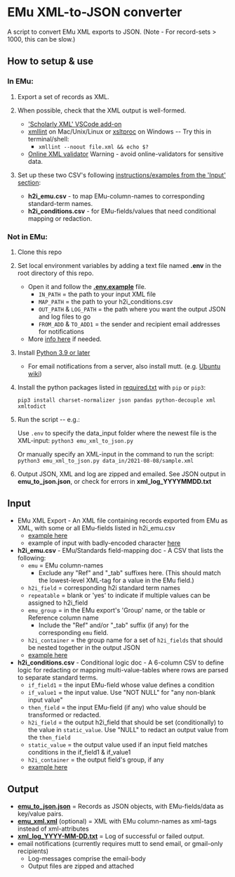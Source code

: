 # EMu XML-to-JSON converter
A script to convert EMu XML exports to JSON. (Note - For record-sets > 1000, this can be slow.)

## How to setup & use

### In EMu:
1. Export a set of records as XML.  

2. When possible, check that the XML output is well-formed.
    - ['Scholarly XML' VSCode add-on](https://marketplace.visualstudio.com/items?itemName=raffazizzi.sxml)
    - [xmllint](http://xmlsoft.org/xmllint.html#diagnostics) on Mac/Unix/Linux or [xsltproc](https://community.chocolatey.org/packages/xsltproc#individual) on Windows -- Try this in terminal/shell: 
        - `xmllint --noout file.xml && echo $?`
    - [Online XML validator](https://www.w3schools.com/xml/xml_validator.asp)
        Warning -  avoid online-validators for sensitive data.

3. Set up these two CSV's following [instructions/examples from the 'Input' section](#input):
    - **h2i_emu.csv** - to map EMu-column-names to corresponding standard-term names. 
    - **h2i_conditions.csv** - for EMu-fields/values that need conditional mapping or redaction.


### Not in EMu:

1. Clone this repo

2. Set local environment variables by adding a text file named **.env** in the root directory of this repo.
    - Open it and follow the [**.env.example**](https://github.com/fieldmuseum/EMu-xml-to-json/blob/main/.env.example) file. 
        - `IN_PATH` = the path to your input XML file
        - `MAP_PATH` = the path to your h2i_conditions.csv
        - `OUT_PATH` & `LOG_PATH` = the path where you want the output JSON and log files to go
        - `FROM_ADD` & `TO_ADD1` = the sender and recipient email addresses for notifications
    - More [info here](https://able.bio/rhett/how-to-set-and-get-environment-variables-in-python--274rgt5) if needed.

3. Install [Python 3.9 or later](https://www.python.org/downloads/)
    - For email notifications from a server, also install mutt. (e.g. [Ubuntu wiki](https://wiki.ubuntu.com/Mutt))

4. Install the python packages listed in [required.txt](https://github.com/fieldmuseum/EMu-xml-to-json/blob/main/required.txt) with `pip` or `pip3`:

    `pip3 install charset-normalizer json pandas python-decouple xml xmltodict`

5. Run the script -- e.g.:

    Use `.env` to specify the data_input folder where the newest file is the XML-input:
    `python3 emu_xml_to_json.py`

    Or manually specify an XML-input in the command to run the script:
    `python3 emu_xml_to_json.py data_in/2021-08-08/sample.xml`

6. Output JSON, XML and log are zipped and emailed.
    See JSON output in **emu_to_json.json**, or check for errors in **xml_log_YYYYMMDD.txt**

## Input
- EMu XML Export - An XML file containing records exported from EMu as XML, with some or all EMu-fields listed in h2i_emu.csv
    - [example here](https://github.com/fieldmuseum/EMu-xml-to-json/blob/main/data_in/2021-8-15/sample2.xml)
    - example of input with badly-encoded character [here](https://github.com/fieldmuseum/EMu-xml-to-json/blob/main/data_in/2021-08-08/sample_bad.xml)
- **h2i_emu.csv** - EMu/Standards field-mapping doc - A CSV that lists the following:
    - `emu` = EMu column-names
        - Exclude any "Ref" and "\_tab" suffixes here. (This should match the lowest-level XML-tag for a value in the EMu field.)
    - `h2i_field` = corresponding h2i standard term names
    - `repeatable` = blank or 'yes' to indicate if multiple values can be assigned to h2i_field
    - `emu_group` = in the EMu export's 'Group' name, or the table or Reference column name 
        - Include the "Ref" and/or "\_tab" suffix (if any) for the corresponding `emu` field.
    - `h2i_container` = the group name for a set of `h2i_fields` that should be nested together in the output JSON
    - [example here](https://github.com/fieldmuseum/EMu-xml-to-json/blob/main/mappings/h2i_emu.csv)
- **h2i_conditions.csv** - Conditional logic doc - A 6-column CSV to define logic for redacting or mapping multi-value-tables where rows are parsed to separate standard terms.
    -  `if_field1` = the input EMu-field whose value defines a condition
    -  `if_value1` = the input value. Use "NOT NULL" for "any non-blank input value"
    -  `then_field` = the input EMu-field (if any) who value should be transformed or redacted.
    -  `h2i_field` = the output h2i_field that should be set (conditionally) to the value in `static_value`. Use "NULL" to redact an output value from the `then_field`
    -  `static_value` = the output value used if an input field matches conditions in the if_field1 & if_value1
    -  `h2i_container` = the output field's group, if any
    - [example here](https://github.com/fieldmuseum/EMu-xml-to-json/blob/main/mappings/h2i_conditions.csv)

## Output
- [**emu_to_json.json**](https://github.com/fieldmuseum/EMu-xml-to-json/blob/main/sample_data_out/emu_to_json.json) = Records as JSON objects, with EMu-fields/data as key/value pairs.
- [**emu_xml.xml**](https://github.com/fieldmuseum/EMu-xml-to-json/blob/main/sample_data_out/emu_xml.xml) (optional) = XML with EMu column-names as xml-tags instead of xml-attributes
- [**xml_log_YYYY-MM-DD.txt**](https://github.com/fieldmuseum/EMu-xml-to-json/blob/main/log/xml_log_2021-07-24.txt) = Log of successful or failed output. 
- email notifications (currently requires mutt to send email, or gmail-only recipients)
    - Log-messages comprise the email-body
    - Output files are zipped and attached
